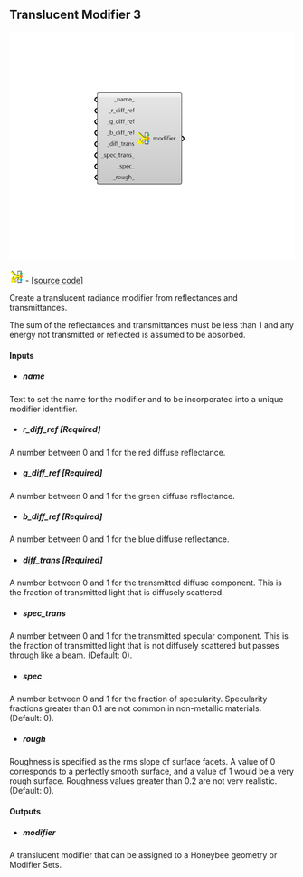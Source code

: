 ## Translucent Modifier 3

![](../../images/components/Translucent_Modifier_3.png)

![](../../images/icons/Translucent_Modifier_3.png) - [[source code]](https://github.com/ladybug-tools/honeybee-grasshopper-radiance/blob/master/honeybee_grasshopper_radiance/src//HB%20Translucent%20Modifier%203.py)


Create a translucent radiance modifier from reflectances and transmittances. 

The sum of the reflectances and transmittances must be less than 1 and any energy not transmitted or reflected is assumed to be absorbed. 



#### Inputs
* ##### name 
Text to set the name for the modifier and to be incorporated into a unique modifier identifier. 
* ##### r_diff_ref [Required]
A number between 0 and 1 for the red diffuse reflectance. 
* ##### g_diff_ref [Required]
A number between 0 and 1 for the green diffuse reflectance. 
* ##### b_diff_ref [Required]
A number between 0 and 1 for the blue diffuse reflectance. 
* ##### diff_trans [Required]
A number between 0 and 1 for the transmitted diffuse component. This is the fraction of transmitted light that is diffusely scattered. 
* ##### spec_trans 
A number between 0 and 1 for the transmitted specular component. This is the fraction of transmitted light that is not diffusely scattered but passes through like a beam. (Default: 0). 
* ##### spec 
A number between 0 and 1 for the fraction of specularity. Specularity fractions greater than 0.1 are not common in non-metallic materials. (Default: 0). 
* ##### rough 
Roughness is specified as the rms slope of surface facets. A value of 0 corresponds to a perfectly smooth surface, and a value of 1 would be a very rough surface. Roughness values greater than 0.2 are not very realistic. (Default: 0). 

#### Outputs
* ##### modifier
A translucent modifier that can be assigned to a Honeybee geometry or Modifier Sets. 